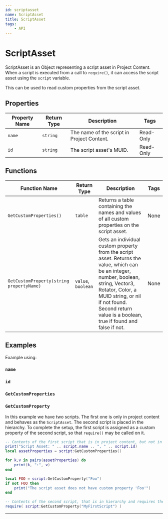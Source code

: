 ```yaml
---
id: scriptasset
name: ScriptAsset
title: ScriptAsset
tags:
    - API
---
```


# ScriptAsset

ScriptAsset is an Object representing a script asset in Project Content. When a script is executed from a call to `require()`, it can access the script asset using the `script` variable.

This can be used to read custom properties from the script asset.

## Properties

| Property Name | Return Type | Description | Tags |
| -------- | ----------- | ----------- | ---- |
| `name` | `string` | The name of the script in Project Content. | Read-Only |
| `id` | `string` | The script asset's MUID. | Read-Only |

## Functions

| Function Name | Return Type | Description | Tags |
| -------- | ----------- | ----------- | ---- |
| `GetCustomProperties()` | `table` | Returns a table containing the names and values of all custom properties on the script asset. | None |
| `GetCustomProperty(string propertyName)` | `value`, `boolean` | Gets an individual custom property from the script asset. Returns the value, which can be an integer, number, boolean, string, Vector3, Rotator, Color, a MUID string, or nil if not found. Second return value is a boolean, true if found and false if not. | None |

## Examples

Example using:

### `name`

### `id`

### `GetCustomProperties`

### `GetCustomProperty`

In this example we have two scripts. The first one is only in project content and behaves as the `ScriptAsset`. The second script is placed in the hierarchy. To complete the setup, the first script is assigned as a custom property of the second script, so that `require()` may be called on it.

```lua
-- Contents of the first script that is in project content, but not in the hierarchy
print("Script Asset: " .. script.name .. ", " .. script.id)
local assetProperties = script:GetCustomProperties()

for k,v in pairs(assetProperties) do
    print(k, ":", v)
end

local FOO = script:GetCustomProperty("Foo")
if not FOO then
    print("The script asset does not have custom property 'Foo'")
end

-- Contents of the second script, that is in hierarchy and requires the script asset
require( script:GetCustomProperty("MyFirstScript") )
```

---
